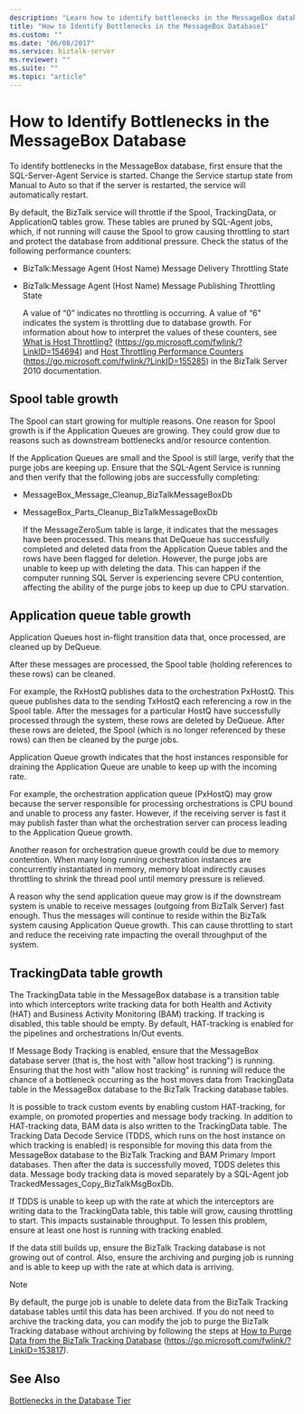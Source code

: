 ```yaml
---
description: "Learn how to identify bottlenecks in the MessageBox database using the SQL-Server-Agent Service."
title: "How to Identify Bottlenecks in the MessageBox Database1"
ms.custom: ""
ms.date: "06/08/2017"
ms.service: biztalk-server
ms.reviewer: ""
ms.suite: ""
ms.topic: "article"
---
```

# How to Identify Bottlenecks in the MessageBox Database

To identify bottlenecks in the MessageBox database, first ensure that the SQL-Server-Agent Service is started. Change the Service startup state from Manual to Auto so that if the server is restarted, the service will automatically restart.

 By default, the BizTalk service will throttle if the Spool, TrackingData, or ApplicationQ tables grow. These tables are pruned by SQL-Agent jobs, which, if not running will cause the Spool to grow causing throttling to start and protect the database from additional pressure. Check the status of the following performance counters:

- BizTalk:Message Agent (Host Name) Message Delivery Throttling State

- BizTalk:Message Agent (Host Name) Message Publishing Throttling State

  A value of “0” indicates no throttling is occurring. A value of “6” indicates the system is throttling due to database growth. For information about how to interpret the values of these counters, see [What is Host Throttling?](../core/what-is-host-throttling.md) (https://go.microsoft.com/fwlink/?LinkID=154694) and [Host Throttling Performance Counters](../core/host-throttling-performance-counters.md) (https://go.microsoft.com/fwlink/?LinkID=155285) in the BizTalk Server 2010 documentation.

## Spool table growth
 The Spool can start growing for multiple reasons. One reason for Spool growth is if the Application Queues are growing. They could grow due to reasons such as downstream bottlenecks and/or resource contention.

 If the Application Queues are small and the Spool is still large, verify that the purge jobs are keeping up. Ensure that the SQL-Agent Service is running and then verify that the following jobs are successfully completing:

- MessageBox_Message_Cleanup_BizTalkMessageBoxDb

- MessageBox_Parts_Cleanup_BizTalkMessageBoxDb

  If the MessageZeroSum table is large, it indicates that the messages have been processed. This means that DeQueue has successfully completed and deleted data from the Application Queue tables and the rows have been flagged for deletion. However, the purge jobs are unable to keep up with deleting the data. This can happen if the computer running SQL Server is experiencing severe CPU contention, affecting the ability of the purge jobs to keep up due to CPU starvation.

## Application queue table growth
 Application Queues host in-flight transition data that, once processed, are cleaned up by DeQueue.

 After these messages are processed, the Spool table (holding references to these rows) can be cleaned.

 For example, the RxHostQ publishes data to the orchestration PxHostQ. This queue publishes data to the sending TxHostQ each referencing a row in the Spool table. After the messages for a particular HostQ have successfully processed through the system, these rows are deleted by DeQueue. After these rows are deleted, the Spool (which is no longer referenced by these rows) can then be cleaned by the purge jobs.

 Application Queue growth indicates that the host instances responsible for draining the Application Queue are unable to keep up with the incoming rate.

 For example, the orchestration application queue (PxHostQ) may grow because the server responsible for processing orchestrations is CPU bound and unable to process any faster. However, if the receiving server is fast it may publish faster than what the orchestration server can process leading to the Application Queue growth.

 Another reason for orchestration queue growth could be due to memory contention. When many long running orchestration instances are concurrently instantiated in memory, memory bloat indirectly causes throttling to shrink the thread pool until memory pressure is relieved.

 A reason why the send application queue may grow is if the downstream system is unable to receive messages (outgoing from BizTalk Server) fast enough. Thus the messages will continue to reside within the BizTalk system causing Application Queue growth. This can cause throttling to start and reduce the receiving rate impacting the overall throughput of the system.

## TrackingData table growth
 The TrackingData table in the MessageBox database is a transition table into which interceptors write tracking data for both Health and Activity (HAT) and Business Activity Monitoring (BAM) tracking. If tracking is disabled, this table should be empty. By default, HAT-tracking is enabled for the pipelines and orchestrations In/Out events.

 If Message Body Tracking is enabled, ensure that the MessageBox database server (that is, the host with "allow host tracking") is running. Ensuring that the host with "allow host tracking" is running will reduce the chance of a bottleneck occurring as the host moves data from TrackingData table in the MessageBox database to the BizTalk Tracking database tables.

 It is possible to track custom events by enabling custom HAT-tracking, for example, on promoted properties and message body tracking. In addition to HAT-tracking data, BAM data is also written to the TrackingData table. The Tracking Data Decode Service (TDDS, which runs on the host instance on which tracking is enabled) is responsible for moving this data from the MessageBox database to the BizTalk Tracking and BAM Primary Import databases. Then after the data is successfully moved, TDDS deletes this data. Message body tracking data is moved separately by a SQL-Agent job TrackedMessages_Copy_BizTalkMsgBoxDb.

 If TDDS is unable to keep up with the rate at which the interceptors are writing data to the TrackingData table, this table will grow, causing throttling to start. This impacts sustainable throughput. To lessen this problem, ensure at least one host is running with tracking enabled.

 If the data still builds up, ensure the BizTalk Tracking database is not growing out of control. Also, ensure the archiving and purging job is running and is able to keep up with the rate at which data is arriving.

> [!NOTE]
>  By default, the purge job is unable to delete data from the BizTalk Tracking database tables until this data has been archived. If you do not need to archive the tracking data, you can modify the job to purge the BizTalk Tracking database without archiving by following the steps at [How to Purge Data from the BizTalk Tracking Database](../core/how-to-purge-data-from-the-biztalk-tracking-database.md) (https://go.microsoft.com/fwlink/?LinkID=153817).

## See Also
 [Bottlenecks in the Database Tier](../technical-guides/bottlenecks-in-the-database-tier.md)